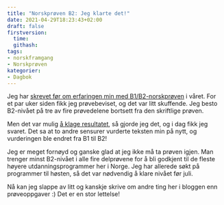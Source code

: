 ```yaml
---
title: "Norskprøven B2: Jeg klarte det!"
date: 2021-04-29T18:23:43+02:00
draft: false
firstversion:
  time: 
  githash:
tags:
- norskframgang
- Norskprøven
kategorier:
- Dagbok
---
```


Jeg har [skrevet før om erfaringen min med B1/B2-norskprøven](/post/erfaring-den-muntlige-norskproven/) i våret. For et par uker siden fikk jeg prøvebeviset, og det var litt skuffende. Jeg besto B2-nivået på tre av fire prøvedelene bortsett fra den skriftlige prøven.

Men det var mulig [å klage resultatet](https://www.kompetansenorge.no/prover/norskprove/klage/), så gjorde jeg det, og i dag fikk jeg svaret. Det sa at to andre sensurer vurderte teksten min på nytt, og vurderingen ble endret fra B1 til B2!

<!--more-->
Jeg er meget fornøyd og ganske glad at jeg ikke må ta prøven igjen. Man trenger minst B2-nivået i alle fire delprøvene for å bli godkjent til de fleste høyere utdanningsprogrammer her i Norge. Jeg har allerede søkt på programmer til høsten, så det var nødvendig å klare nivået før juli.

Nå kan jeg slappe av litt og kanskje skrive om andre ting her i bloggen enn prøveoppgaver :) Det er en stor lettelse!
